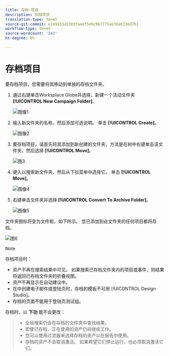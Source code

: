 ```yaml
---
title: 存档-项目
description: 存档项目
translation-type: tm+mt
source-git-commit: e149133a5383faaef5e9c9b7775ae36e633ed7b1
workflow-type: tm+mt
source-wordcount: '243'
ht-degree: 0%

---
```



# 存档项目

要存档项目，您需要将其移动到单独的存档文件夹。

1. 通过右键单击Worksplace Globe并选择，新建一个活动文件夹 **[!UICONTROL New Campaign Folder]**。

   ![图像1](/help/sky/assets/programs/archive-a-program/archive-a-program-1.png)

1. 输入新文件夹的名称，然后添加可选说明。 单击 **[!UICONTROL Create]**。

   ![图像2](/help/sky/assets/programs/archive-a-program/archive-a-program-2.png)

1. 要存档项目，请首先将其添加到新创建的文件夹，方法是在树中右键单击该文件夹，然后选择 **[!UICONTROL Move]**。

   ![图3](/help/sky/assets/programs/archive-a-program/archive-a-program-3.png)

1. 键入以搜索新文件夹，然后从下拉菜单中选择它。 单击 **[!UICONTROL Move]**。

   ![图像4](/help/sky/assets/programs/archive-a-program/archive-a-program-4.png)

1. 右键单击文件夹并选择 **[!UICONTROL Convert To Archive Folder]**。

   ![图像5](/help/sky/assets/programs/archive-a-program/archive-a-program-5.png)

文件夹图标将变为文件柜，如下所示。 您已添加到此文件夹的任何项目都将存档。

![图6](/help/sky/assets/programs/archive-a-program/archive-a-program-6.png)

>[!NOTE]
>
>存档项目时：
>
>* 资产不再在搜索结果中可见。 如果搜索已存档文件夹内的项目或事件，则结果将返回已存档文件夹的折叠视图。
>* 资产不再显示在自动建议中。
>* 在中创建电子邮件或登陆页时，存档的模板不可用 [!UICONTROL Design Studio]。
>* 存档的页面不能用于登陆页测试组。

>
>
存档时，以 **下功** 能不会更改：
>
>* 全局搜索仍会在存档的文件夹中查找结果。
>* 即使已存档，正在使用的资产仍将继续工作。
>* 您可以使用过滤器来选择存档的资产以在报告中使用。
>* 存档的资产不会取消激活。 如果希望它们停止运行，也必须取消激活它们。

